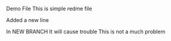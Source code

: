 Demo File
This is simple redme file

Added a new line


In NEW BRANCH
It will cause trouble
This is not a much problem